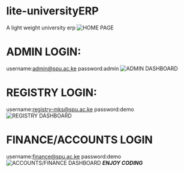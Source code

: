 # lite-universityERP
A light weight university erp
![HOME PAGE](https://github.com/MartMbithi/lite-universityERP/blob/master/liteERP.png)
# ADMIN LOGIN:
username:admin@spu.ac.ke
password:admin
![ADMIN DASHBOARD](https://github.com/MartMbithi/lite-universityERP/blob/master/admindashboard.png)
# REGISTRY LOGIN:
username:registry-mks@spu.ac.ke
password:demo
![REGISTRY DASHBOARD](https://github.com/MartMbithi/lite-universityERP/blob/master/registrydashboard.png)
# FINANCE/ACCOUNTS LOGIN
username:finance@spu.ac.ke
password:demo
![ACCOUNTS/FINANCE DASHBOARD](https://github.com/MartMbithi/lite-universityERP/blob/master/financedashboard.png)
***ENJOY CODING***

